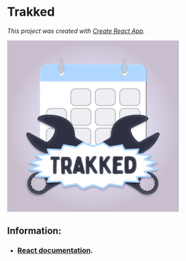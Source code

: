 # Trakked

*This project was created with [Create React App](https://github.com/facebook/create-react-app).*

<img src="src/images/trklogo.png" alt="Trakked Logo" width="400"/>

## Information:

- ### [React documentation](https://reactjs.org/).